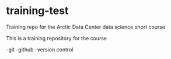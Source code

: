 # training-test
Training repo for the Arctic Data Center data science short course

This is a training repository for the course

-git
-github
-version control
